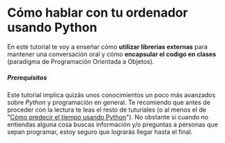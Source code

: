 # Cómo hablar con tu ordenador usando Python

En este tutorial te voy a enseñar cómo **utilizar librerias externas** para mantener una conversación oral y cómo **encapsular el codigo en clases** (paradigma de Programación Orientada a Objetos).

##### Prerequisitos
Este tutorial implica quizás unos conocimientos un poco más avanzados sobre *Python* y programación en general. Te recomiendo que antes de proceder con la lectura te leas el resto de tuturiales (o al menos el de "[Cómo predecir el tiempo usando Python](https://github.com/noviluni/programar-es-divertido/tree/master/predecir-el-tiempo-utilizando-python)"). No obstante si cuando no entiendas alguna cosa buscas información y/o preguntas a personas que sepan programar, estoy seguro que lograrás llegar hasta el final.

<!--
##### Aspectos que se van a cubrir
* A encapsular el código

-->